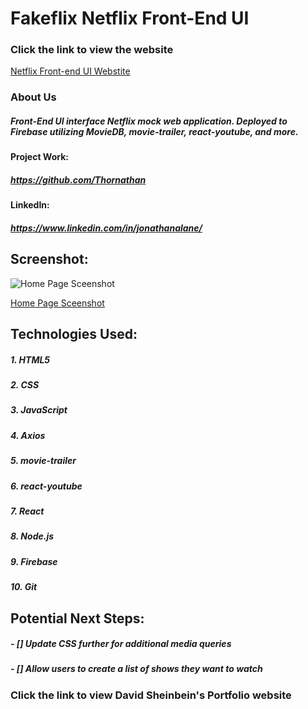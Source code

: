 # **Fakeflix Netflix Front-End UI**

### Click the link to view the website

[Netflix Front-end UI Webstite](https://neflix-clone-ds.web.app/)

### About Us

##### Front-End UI interface Netflix mock web application. Deployed to Firebase utilizing MovieDB, movie-trailer, react-youtube, and more.

#### Project Work:

##### https://github.com/Thornathan

#### LinkedIn:

##### https://www.linkedin.com/in/jonathanalane/

## Screenshot:

![Home Page Sceenshot](screenshots/netflixCloneScreenshot.png)

[Home Page Sceenshot](https://imgur.com/yZBV8Cm)

## Technologies Used:

##### 1. HTML5

##### 2. CSS

##### 3. JavaScript

##### 4. Axios

##### 5. movie-trailer

##### 6. react-youtube

##### 7. React

##### 8. Node.js

##### 9. Firebase

##### 10. Git

## Potential Next Steps:

##### - [] Update CSS further for additional media queries

##### - [] Allow users to create a list of shows they want to watch

### Click the link to view David Sheinbein's Portfolio website

